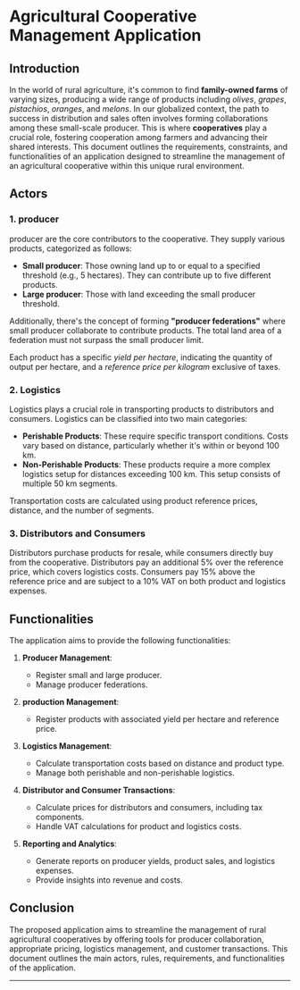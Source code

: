 # Agricultural Cooperative Management Application

## Introduction

In the world of rural agriculture, it's common to find **family-owned farms** of varying sizes, producing a wide range of products including *olives*, *grapes*, *pistachios*, *oranges*, and *melons*. In our globalized context, the path to success in distribution and sales often involves forming collaborations among these small-scale producer. This is where **cooperatives** play a crucial role, fostering cooperation among farmers and advancing their shared interests. This document outlines the requirements, constraints, and functionalities of an application designed to streamline the management of an agricultural cooperative within this unique rural environment.

## Actors

### 1. producer

producer are the core contributors to the cooperative. They supply various products, categorized as follows:

- **Small producer**: Those owning land up to or equal to a specified threshold (e.g., 5 hectares). They can contribute up to five different products.
- **Large producer**: Those with land exceeding the small producer threshold.

Additionally, there's the concept of forming **"producer federations"** where small producer collaborate to contribute products. The total land area of a federation must not surpass the small producer limit.

Each product has a specific *yield per hectare*, indicating the quantity of output per hectare, and a *reference price per kilogram* exclusive of taxes.

### 2. Logistics

Logistics plays a crucial role in transporting products to distributors and consumers. Logistics can be classified into two main categories:

- **Perishable Products**: These require specific transport conditions. Costs vary based on distance, particularly whether it's within or beyond 100 km.
- **Non-Perishable Products**: These products require a more complex logistics setup for distances exceeding 100 km. This setup consists of multiple 50 km segments.

Transportation costs are calculated using product reference prices, distance, and the number of segments.

### 3. Distributors and Consumers

Distributors purchase products for resale, while consumers directly buy from the cooperative. Distributors pay an additional 5% over the reference price, which covers logistics costs. Consumers pay 15% above the reference price and are subject to a 10% VAT on both product and logistics expenses.

## Functionalities

The application aims to provide the following functionalities:

1. **Producer Management**:
    - Register small and large producer.
    - Manage producer federations.

2. **production Management**:
    - Register products with associated yield per hectare and reference price.

3. **Logistics Management**:
    - Calculate transportation costs based on distance and product type.
    - Manage both perishable and non-perishable logistics.

4. **Distributor and Consumer Transactions**:
    - Calculate prices for distributors and consumers, including tax components.
    - Handle VAT calculations for product and logistics costs.

5. **Reporting and Analytics**:
    - Generate reports on producer yields, product sales, and logistics expenses.
    - Provide insights into revenue and costs.

## Conclusion

The proposed application aims to streamline the management of rural agricultural cooperatives by offering tools for producer collaboration, appropriate pricing, logistics management, and customer transactions. This document outlines the main actors, rules, requirements, and functionalities of the application.

---
